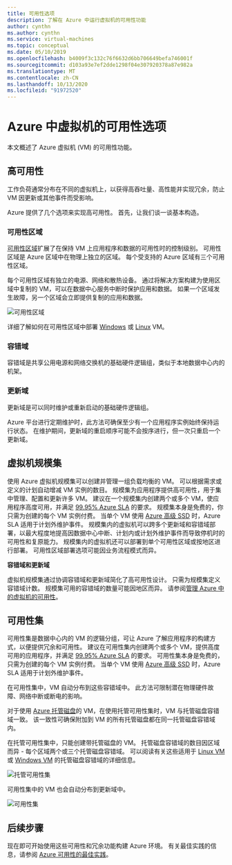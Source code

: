 ```yaml
---
title: 可用性选项
description: 了解在 Azure 中运行虚拟机的可用性功能
author: cynthn
ms.author: cynthn
ms.service: virtual-machines
ms.topic: conceptual
ms.date: 05/10/2019
ms.openlocfilehash: b4009f3c132c76f6632d6bb706649befa746001f
ms.sourcegitcommit: d103a93e7ef2dde1298f04e307920378a87e982a
ms.translationtype: MT
ms.contentlocale: zh-CN
ms.lasthandoff: 10/13/2020
ms.locfileid: "91972520"
---
```

# <a name="availability-options-for-virtual-machines-in-azure"></a>Azure 中虚拟机的可用性选项

本文概述了 Azure 虚拟机 (VM) 的可用性功能。

## <a name="high-availability"></a>高可用性

工作负荷通常分布在不同的虚拟机上，以获得高吞吐量、高性能并实现冗余，防止 VM 因更新或其他事件而受影响。 

Azure 提供了几个选项来实现高可用性。 首先，让我们谈一谈基本构造。 

### <a name="availability-zones"></a>可用性区域

[可用性区域](../availability-zones/az-overview.md)扩展了在保持 VM 上应用程序和数据的可用性时的控制级别。 可用性区域是 Azure 区域中在物理上独立的区域。 每个受支持的 Azure 区域有三个可用性区域。 

每个可用性区域有独立的电源、网络和散热设备。 通过将解决方案构建为使用区域中复制的 VM，可以在数据中心服务中断时保护应用和数据。 如果一个区域发生故障，另一个区域会立即提供复制的应用和数据。 

![可用性区域](./media/virtual-machines-common-regions-and-availability/three-zones-per-region.png)

详细了解如何在可用性区域中部署 [Windows](./windows/create-powershell-availability-zone.md) 或 [Linux](./linux/create-cli-availability-zone.md) VM。


### <a name="fault-domains"></a>容错域

容错域是共享公用电源和网络交换机的基础硬件逻辑组，类似于本地数据中心内的机架。 

### <a name="update-domains"></a>更新域

更新域是可以同时维护或重新启动的基础硬件逻辑组。 

Azure 平台进行定期维护时，此方法可确保至少有一个应用程序实例始终保持运行状态。 在维护期间，更新域的重启顺序可能不会按序进行，但一次只重启一个更新域。


## <a name="virtual-machines-scale-sets"></a>虚拟机规模集 

使用 Azure 虚拟机规模集可以创建并管理一组负载均衡的 VM。 可以根据需求或定义的计划自动增减 VM 实例的数目。 规模集为应用程序提供高可用性，用于集中管理、配置和更新许多 VM。 建议在一个规模集内创建两个或多个 VM，使应用程序高度可用，并满足 [99.95% Azure SLA](https://azure.microsoft.com/support/legal/sla/virtual-machines/) 的要求。 规模集本身是免费的，你只需为创建的每个 VM 实例付费。 当单个 VM 使用 [Azure 高级 SSD](./disks-types.md#premium-ssd) 时，Azure SLA 适用于计划外维护事件。 规模集内的虚拟机可以跨多个更新域和容错域部署，以最大程度地提高因数据中心中断、计划内或计划外维护事件而导致停机时的可用性和复原能力。 规模集内的虚拟机还可以部署到单个可用性区域或按地区进行部署。 可用性区域部署选项可能因业务流程模式而异。

**容错域和更新域**

虚拟机规模集通过协调容错域和更新域简化了高可用性设计。 只需为规模集定义容错域计数。 规模集可用的容错域的数量可能因地区而异。 请参阅[管理 Azure 中的虚拟机的可用性](./manage-availability.md)。


## <a name="availability-sets"></a>可用性集
可用性集是数据中心内的 VM 的逻辑分组，可让 Azure 了解应用程序的构建方式，以便提供冗余和可用性。 建议在可用性集内创建两个或多个 VM，提供高度可用的应用程序，并满足 [99.95% Azure SLA](https://azure.microsoft.com/support/legal/sla/virtual-machines/) 的要求。 可用性集本身是免费的，只需为创建的每个 VM 实例付费。 当单个 VM 使用 [Azure 高级 SSD](./disks-types.md#premium-ssd) 时，Azure SLA 适用于计划外维护事件。

在可用性集中，VM 自动分布到这些容错域中。 此方法可限制潜在物理硬件故障、网络中断或断电的影响。

对于使用 [Azure 托管磁盘](./faq-for-disks.md)的 VM，在使用托管可用性集时，VM 与托管磁盘容错域一致。 该一致性可确保附加到 VM 的所有托管磁盘都在同一托管磁盘容错域内。 

在托管可用性集中，只能创建带托管磁盘的 VM。 托管磁盘容错域的数目因区域而异 - 每个区域两个或三个托管磁盘容错域。 可以阅读有关这些适用于 [Linux VM](./manage-availability.md#use-managed-disks-for-vms-in-an-availability-set) 或 [Windows VM](./manage-availability.md#use-managed-disks-for-vms-in-an-availability-set) 的托管磁盘容错域的详细信息。

![托管可用性集](./media/virtual-machines-common-manage-availability/md-fd-updated.png)


可用性集中的 VM 也会自动分布到更新域中。 

![可用性集](./media/virtual-machines-common-manage-availability/ud-fd-configuration.png)

## <a name="next-steps"></a>后续步骤
现在即可开始使用这些可用性和冗余功能构建 Azure 环境。 有关最佳实践的信息，请参阅 [Azure 可用性的最佳实践](/azure/architecture/checklist/resiliency-per-service)。